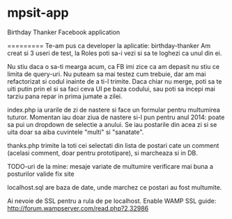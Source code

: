 mpsit-app
=========

Birthday Thanker Facebook application

=========
Te-am pus ca developer la aplicatie: birthday-thanker
Am creat si 3 useri de test, la Roles poti sa-i vezi si sa te loghezi ca unul din ei.

Nu stiu daca o sa-ti mearga acum, ca FB imi zice ca am depasit nu stiu ce limita de query-uri. Nu puteam sa mai testez cum trebuie, dar am mai refactorizat si codul inainte de a ti-l trimite.
Daca chiar nu merge, poti sa te uiti putin prin el si sa faci ceva UI pe baza codului, sau poti sa incepi mai tarziu pana repar in prima jumate a zilei.

index.php ia urarile de zi de nastere si face un formular pentru multumirea tuturor.
Momentan iau doar ziua de nastere si-l pun pentru anul 2014: poate sa pui un dropdown de selectie a anului.
Se iau postarile din acea zi si se uita doar sa aiba cuvintele "multi" si "sanatate".

thanks.php trimite la toti cei selectati din lista de postari cate un comment (acelasi comment, doar pentru prototipare), si marcheaza si in DB.

TODO-uri de la mine:
	mesaje variate de multumire
	verificare mai buna a posturilor valide
	fix site

localhost.sql are baza de date, unde marchez ce postari au fost multumite.

Ai nevoie de SSL pentru a rula de pe localhost. Enable WAMP SSL guide:
http://forum.wampserver.com/read.php?2,32986
